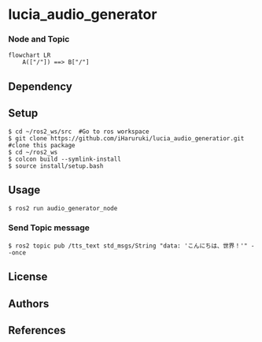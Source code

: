 # lucia_audio_generator
### Node and Topic
```mermaid
flowchart LR
    A(["/"]) ==> B["/"]
```
## Dependency

## Setup
```
$ cd ~/ros2_ws/src  #Go to ros workspace
$ git clone https://github.com/iHaruruki/lucia_audio_generatior.git #clone this package
$ cd ~/ros2_ws
$ colcon build --symlink-install
$ source install/setup.bash
```

## Usage
```
$ ros2 run audio_generator_node
```
### Send Topic message
```
$ ros2 topic pub /tts_text std_msgs/String "data: 'こんにちは、世界！'" --once
```
## License
## Authors

## References
